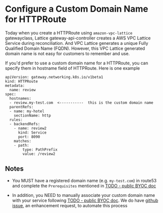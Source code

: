 # Configure a Custom Domain Name for HTTPRoute
Today when you create a HTTPRoute using `amazon-vpc-lattice` gatewayclass, Lattice gateway-api-controller creates a AWS VPC Lattice Service during reconciliation. And VPC Lattice generates a unique Fully Qualified Domain Name (FQDN). However, this VPC Lattice generated domain name is not easy for customers to remember and use.

If you'd prefer to use a custom domain name for a HTTPRoute, you can specify them in hostname field of HTTPRoute.  Here is one example

```
apiVersion: gateway.networking.k8s.io/v1beta1
kind: HTTPRoute
metadata:
  name: review
spec:
  hostnames:
  - review.my-test.com  <-----------  this is the custom domain name
  parentRefs:
  - name: my-hotel
    sectionName: http
  rules:    
  - backendRefs:
    - name: review2
      kind: Service
      port: 8090
    matches:
    - path:
        type: PathPrefix
        value: /review2

```

## Notes

* You MUST have a registered domain name (e.g. `my-test.com`) in route53 and complete the `Prerequisites` mentioned in [TODO - public BYOC doc](http://dev-dsk-tnmat-1d-8836d755.us-east-1.amazon.com/mercury/build/AWSMercuryDocs/AWSMercuryDocs-3.0/AL2_x86_64/DEV.STD.PTHREAD/build/server-root/vpc-lattice/latest/ug/service-custom-domain-name.html#dns-associate-custom)

* In addition, you NEED to manually associate your custom domain name with your service following [TODO - public BYOC doc](http://dev-dsk-tnmat-1d-8836d755.us-east-1.amazon.com/mercury/build/AWSMercuryDocs/AWSMercuryDocs-3.0/AL2_x86_64/DEV.STD.PTHREAD/build/server-root/vpc-lattice/latest/ug/service-custom-domain-name.html#dns-associate-custom).  We do have [github issue](https://github.com/aws/aws-application-networking-k8s/issues/88), an enhancement request, to automate this process

